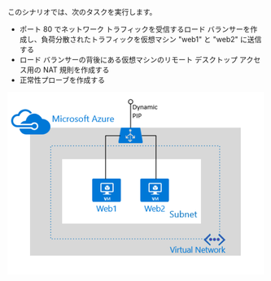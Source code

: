 このシナリオでは、次のタスクを実行します。

- ポート 80 でネットワーク トラフィックを受信するロード バランサーを作成し、負荷分散されたトラフィックを仮想マシン "web1" と "web2" に送信する
- ロード バランサーの背後にある仮想マシンのリモート デスクトップ アクセス用の NAT 規則を作成する
- 正常性プローブを作成する

![ロード バランサーのシナリオ](./media/load-balancer-get-started-internet-scenario-include/scenario-classic.png)



